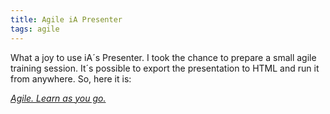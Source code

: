 ```yaml
---
title: Agile iA Presenter
tags: agile
---
```

What a joy to use iA´s Presenter. I took the chance to prepare a small agile training session. It´s possible to export the presentation to HTML and run it from anywhere. So, here it is:

<div><a href="/assets/agile-html/presentation.htm"><cite>Agile. Learn as you go.</cite></a></div>
